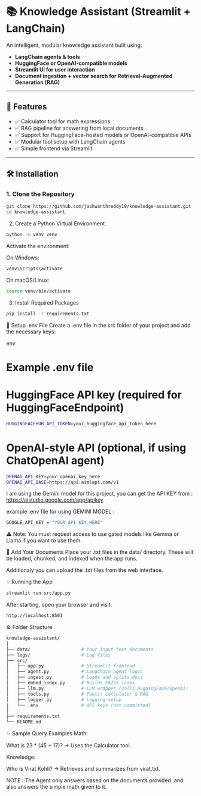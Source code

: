 # 📚 Knowledge Assistant (Streamlit + LangChain)

An intelligent, modular knowledge assistant built using:
- **LangChain agents & tools**
- **HuggingFace or OpenAI-compatible models**
- **Streamlit UI for user interaction**
- **Document ingestion + vector search for Retrieval-Augmented Generation (RAG)**

---

## 🚀 Features

- ✅ Calculator tool for math expressions  
- ✅ RAG pipeline for answering from local documents  
- ✅ Support for HuggingFace-hosted models or OpenAI-compatible APIs  
- ✅ Modular tool setup with LangChain agents  
- ✅ Simple frontend via Streamlit  

---

## 🛠️ Installation

### 1. Clone the Repository

```bash
git clone https://github.com/jashwanthreddy19/knowledge-assistant.git
cd knowledge-assistant
```
2. Create a Python Virtual Environment
```bash
python -m venv venv
```
Activate the environment:

On Windows:

```bash
venv\Scripts\activate
```
On macOS/Linux:

```bash
source venv/bin/activate
```
3. Install Required Packages
```bash
pip install -r requirements.txt
```
🔐 Setup .env File
Create a .env file in the src folder of your project and add the necessary keys:

env
# Example .env file

# HuggingFace API key (required for HuggingFaceEndpoint)
```bash
HUGGINGFACEHUB_API_TOKEN=your_huggingface_api_token_here
```
# OpenAI-style API (optional, if using ChatOpenAI agent)
```bash
OPENAI_API_KEY=your_openai_key_here
OPENAI_API_BASE=https://api.aimlapi.com/v1
```
I am using the Gemini model for this project, you can get the API KEY from :
https://aistudio.google.com/app/apikey

example .env file for using GEMINI MODEL :
```bash
GOOGLE_API_KEY = "YOUR_API_KEY_HERE"
```
⚠️ Note: You must request access to use gated models like Gemma or Llama if you want to use them.

📄 Add Your Documents
Place your .txt files in the data/ directory. These will be loaded, chunked, and indexed when the app runs.

Additionaly you can upload the .txt files from the web interface.

💡 Running the App
```bash
streamlit run src/app.py
```
After starting, open your browser and visit:
```bash
http://localhost:8501
```
⚙️ Folder Structure
```bash
knowledge-assistant/
│
├── data/                   # Your input text documents
├── logs/                   # Log files
├── src/
│   ├── app.py              # Streamlit frontend
│   ├── agent.py            # LangChain agent logic
│   ├── ingest.py           # Loads and splits docs
│   ├── embed_index.py      # Builds FAISS index
│   ├── llm.py              # LLM wrapper (calls HuggingFace/OpenAI)
│   ├── tools.py            # Tools: Calculator & RAG
│   ├── logger.py           # Logging setup
|   └── .env                # API keys (not committed)
│
├── requirements.txt
└── README.md
```
✨ Sample Query Examples
Math:

What is 23 * (45 + 17)?
→ Uses the Calculator tool.

Knowledge:

Who is Virat Kohli?
→ Retrieves and summarizes from virat.txt.

NOTE : The Agent only answers based on the documents provided. and also answers the simple math given to it.
